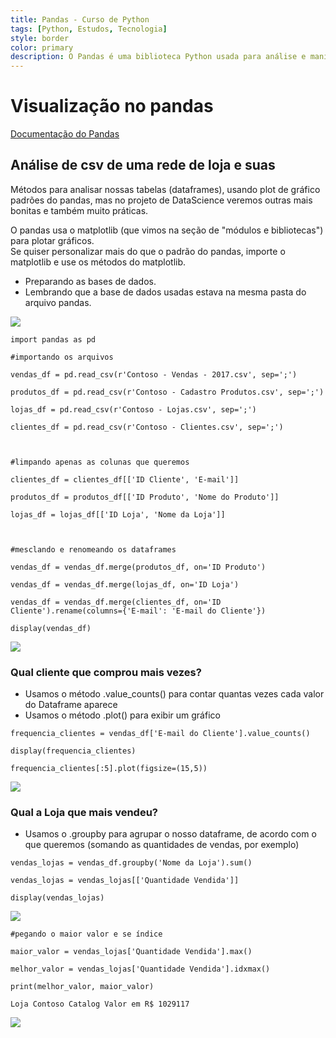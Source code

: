 ```yaml
---
title: Pandas - Curso de Python
tags: [Python, Estudos, Tecnologia]
style: border
color: primary
description: O Pandas é uma biblioteca Python usada para análise e manipulação de dados. Ele oferece estruturas de dados flexíveis, como Series e DataFrame, e possui recursos para leitura, escrita, limpeza e exploração de conjuntos de dados. Com o Pandas, você pode filtrar, classificar, agrupar e combinar dados de forma eficiente. É uma ferramenta essencial para cientistas de dados, analistas e desenvolvedores que trabalham com análise de dados em Python.
---
```


# Visualização no pandas
[Documentação do Pandas](https://pandas.pydata.org/docs/index.html)
  
## Análise de csv de uma rede de loja e suas 

Métodos para analisar nossas tabelas (dataframes), usando plot de gráfico padrões do pandas, mas no projeto de DataScience veremos outras mais bonitas e também muito práticas.

  O pandas usa o matplotlib (que vimos na seção de "módulos e bibliotecas") para plotar gráficos.<br>
  Se quiser personalizar mais do que o padrão do pandas, importe o matplotlib e use os métodos do matplotlib.
  
- Preparando as bases de dados.
- Lembrando que a base de dados usadas estava na mesma pasta do arquivo pandas.


![](https://i.imgur.com/24ZolwM.png)

 ```
import pandas as pd

#importando os arquivos

vendas_df = pd.read_csv(r'Contoso - Vendas - 2017.csv', sep=';')

produtos_df = pd.read_csv(r'Contoso - Cadastro Produtos.csv', sep=';')

lojas_df = pd.read_csv(r'Contoso - Lojas.csv', sep=';')

clientes_df = pd.read_csv(r'Contoso - Clientes.csv', sep=';')

  

#limpando apenas as colunas que queremos

clientes_df = clientes_df[['ID Cliente', 'E-mail']]

produtos_df = produtos_df[['ID Produto', 'Nome do Produto']]

lojas_df = lojas_df[['ID Loja', 'Nome da Loja']]

  

#mesclando e renomeando os dataframes

vendas_df = vendas_df.merge(produtos_df, on='ID Produto')

vendas_df = vendas_df.merge(lojas_df, on='ID Loja')

vendas_df = vendas_df.merge(clientes_df, on='ID Cliente').rename(columns={'E-mail': 'E-mail do Cliente'})

display(vendas_df)
 ```
 ![](https://i.imgur.com/S4L17E7.png)



<!-- ![Tabela](https://i.imgur.com/K4mUMSY.png) -->

### Qual cliente que comprou mais vezes?

- Usamos o método .value_counts() para contar quantas vezes cada valor do Dataframe aparece
- Usamos o método .plot() para exibir um gráfico

 ```
frequencia_clientes = vendas_df['E-mail do Cliente'].value_counts()

display(frequencia_clientes)

frequencia_clientes[:5].plot(figsize=(15,5))
 ```
![](https://i.imgur.com/X2GLOtU.png)

### Qual a Loja que mais vendeu?

- Usamos o .groupby para agrupar o nosso dataframe, de acordo com o que queremos (somando as quantidades de vendas, por exemplo)

 ```
vendas_lojas = vendas_df.groupby('Nome da Loja').sum()

vendas_lojas = vendas_lojas[['Quantidade Vendida']]

display(vendas_lojas)

 ```
 ![](https://i.imgur.com/RaWprSu.png)
 ```
 #pegando o maior valor e se índice

maior_valor = vendas_lojas['Quantidade Vendida'].max()

melhor_valor = vendas_lojas['Quantidade Vendida'].idxmax()

print(melhor_valor, maior_valor)

Loja Contoso Catalog Valor em R$ 1029117

 ```

![](https://i.imgur.com/z9vtGmm.png)